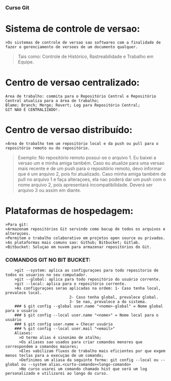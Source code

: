 ### Curso Git
# Sistema de controle de versao:
	>Os sistemas de controle de versao sao softwares com a finalidade de fazer o gerenciamento de versoes de um documento qualquer.
>Tais como: Controle de Histórico, Rastreabilidade e Trabalho em Equipe.

# Centro de versao centralizado:
	Area de trabalho: commita para o Repositório Central e Repositório Central atualiza para a área de trabalho;
	Blame; Branch; Merge; Revert; Log para Repositório Central;
	GIT NAO É CENTRALIZADO!.

# Centro de versao distribuído:
	>Área de trabalho tem um repositório local e da push ou pull para o repositório remoto ou do repositório.
>Exemplo: No repositório remoto possui-se o arquivo 1. Eu baixei a versao um e minha amiga também. Caso eu atualize para uma versao mais recente e de um push para o repositório remoto, devo informar que é um arquivo 2, pois foi atualizado. Caso minha amiga também de pull no arquivo 1 e faça alteraçoes, ela nao poderá dar um push com o nome arquivo 2, pois apresentará incompatibilidade. Deverá ser arquivo 3 ou assim em diante.

# Plataformas de hospedagem:
	>Para git:
	>Armazenam repositórios Git servindo como bacup de todos os arquivos e alteraçoes.
	>Permitem o trabalho colaborativo em projetos open source ou privados.
	>As plataformas mais comuns sao: Github; Bitbucket; Gitlab.
	>Bitbucket: Soluçao em nuvem para armazenar repositórios do Git.

### COMANDOS GIT NO BIT BUCKET:
		>git --system: aplica as configuraçoes para todo repositorio de todos os usuarios no seu computador.
		>git --global: aplica para todo repositório do usuário corrente.
		>git --local: aplica para o repositório corrente.
		>As configuraçoes serao aplicadas na ordem: 1- Caso tenha local, prevalece local.
							    2- Caso tenha global, prevalece global.
							    3- Se nao, prevalece a do sistema.
		### $ git config --global user.name "<nome>-global" = Nome global para o usuário
		### $ git config --local user.name "<nome>" = Nome local para o usuário
		### $ git config user.name = Checar usuário
		### % git config --local user.mail "<email>"
		Aliases:
		  >O termo alias é sinonimo de atalho; 
		  >Os aliases sao usados para criar comandos menores que correspondem a comandos maiores;
		  >Eles vabilizam fluxos de trabalho mais eficientes por que exgem menos teclas para a execuçao de um comando;
		  >Definimos um aliasa da seguinte forma: git config --local ou --global ou --system alias.<curto-comando><longo-comando>
		  >No curso usarei um comando chamado hist que será um log personalizado e utilizarei ao longo do curso.
									

